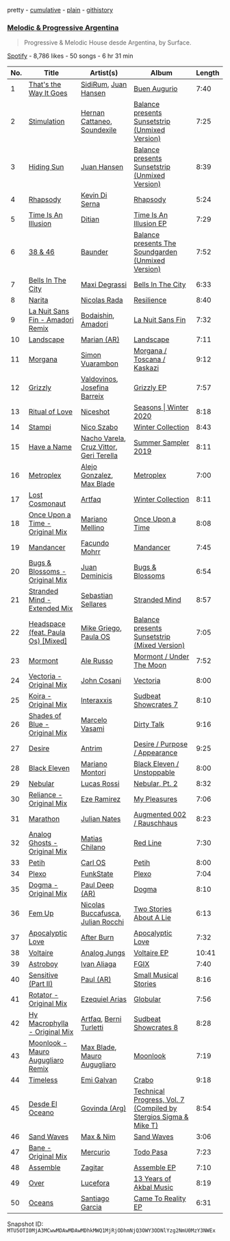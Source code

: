 pretty - [cumulative](/playlists/cumulative/37i9dQZF1DXdM3ZcJzlarB.md) - [plain](/playlists/plain/37i9dQZF1DXdM3ZcJzlarB) - [githistory](https://github.githistory.xyz/mackorone/spotify-playlist-archive/blob/main/playlists/plain/37i9dQZF1DXdM3ZcJzlarB)

### [Melodic & Progressive Argentina](https://open.spotify.com/playlist/37i9dQZF1DXdM3ZcJzlarB)

> Progressive & Melodic House desde Argentina, by Surface.

[Spotify](https://open.spotify.com/user/spotify) - 8,786 likes - 50 songs - 6 hr 31 min

| No. | Title | Artist(s) | Album | Length |
|---|---|---|---|---|
| 1 | [That's the Way It Goes](https://open.spotify.com/track/7LLPb7lwljnDSksJ2iOJ7u) | [SidiRum](https://open.spotify.com/artist/6aCzyU3S7tQc31Cv09EcYu), [Juan Hansen](https://open.spotify.com/artist/1ZFLYus27fzqEV3d6RBrxo) | [Buen Augurio](https://open.spotify.com/album/6Ef0wz2lp7g7FD6PJIMb71) | 7:40 |
| 2 | [Stimulation](https://open.spotify.com/track/6xxKj11FS5vVSrP6dcTsEb) | [Hernan Cattaneo](https://open.spotify.com/artist/4mpJaw5y17CIN08qqe8EfB), [Soundexile](https://open.spotify.com/artist/0fCvNSLDgVZZGQK2GfYOEg) | [Balance presents Sunsetstrip \(Unmixed Version\)](https://open.spotify.com/album/5SnS5ApOhE4fxXugAy0OiV) | 7:25 |
| 3 | [Hiding Sun](https://open.spotify.com/track/2L1WnYPOSux57PuGoeaXk3) | [Juan Hansen](https://open.spotify.com/artist/1ZFLYus27fzqEV3d6RBrxo) | [Balance presents Sunsetstrip \(Unmixed Version\)](https://open.spotify.com/album/5SnS5ApOhE4fxXugAy0OiV) | 8:39 |
| 4 | [Rhapsody](https://open.spotify.com/track/0d28O6vqhwrQCYJ6H7dTO5) | [Kevin Di Serna](https://open.spotify.com/artist/6wktCejPtNcStIDD24buEm) | [Rhapsody](https://open.spotify.com/album/3o67s2rF1XBkueTauBJ9jm) | 5:24 |
| 5 | [Time Is An Illusion](https://open.spotify.com/track/0jj1tCb1DCGsKsYmf8zFNS) | [Ditian](https://open.spotify.com/artist/6JIvK1wvwFlrjpAWjETPLx) | [Time Is An Illusion EP](https://open.spotify.com/album/3Lhg5VoqZlOrFBzGqppqnj) | 7:29 |
| 6 | [38 & 46](https://open.spotify.com/track/58q8fCZzu1d7hkfeEazOSI) | [Baunder](https://open.spotify.com/artist/744syf9NAt7tUG1cXCiKog) | [Balance presents The Soundgarden \(Unmixed Version\)](https://open.spotify.com/album/6EbpbxMyd4PGHyn908dpYm) | 7:52 |
| 7 | [Bells In The City](https://open.spotify.com/track/51ZPZgUzbjwTgQwsEWJIqo) | [Maxi Degrassi](https://open.spotify.com/artist/2MrE6u1IaGHEFGayZkxpGD) | [Bells In The City](https://open.spotify.com/album/5UUaiaa10XXSAPvXFS81bg) | 6:33 |
| 8 | [Narita](https://open.spotify.com/track/3kkBObalFK4ZYbpK1V1aNb) | [Nicolas Rada](https://open.spotify.com/artist/0Nc5Tlq6KSlVL6Dv0mmsc5) | [Resilience](https://open.spotify.com/album/0LOdLAhSPFpwUXF19fkJf6) | 8:40 |
| 9 | [La Nuit Sans Fin \- Amadori Remix](https://open.spotify.com/track/31hf1NkPiazZgz2E3FkUzb) | [Bodaishin](https://open.spotify.com/artist/1sVYOuYwwkjcqGYTcoCXqf), [Amadori](https://open.spotify.com/artist/2Hqclfa5fARgem28jrntwC) | [La Nuit Sans Fin](https://open.spotify.com/album/4zFpeAdqlbzaOV8oTmCHsW) | 7:32 |
| 10 | [Landscape](https://open.spotify.com/track/0lL7N936MmkQGNfGMzgu74) | [Marian \(AR\)](https://open.spotify.com/artist/1aqX6VY3056jMl6cXqAdmV) | [Landscape](https://open.spotify.com/album/4zJsfpFrCLcmub0tHbejHU) | 7:11 |
| 11 | [Morgana](https://open.spotify.com/track/6X0OQT0i0cUrrk5LEfJowc) | [Simon Vuarambon](https://open.spotify.com/artist/2W3M7XIkEKENCT1LXJ6mdj) | [Morgana / Toscana / Kaskazi](https://open.spotify.com/album/1xbCeOhci5mBshpP8dbmvg) | 9:12 |
| 12 | [Grizzly](https://open.spotify.com/track/2q9MxkasX02QRMxIwmOuyh) | [Valdovinos](https://open.spotify.com/artist/1VkZyYSFTT0p8xNyyaUV0L), [Josefina Barreix](https://open.spotify.com/artist/5SXlK4xm33IALfIZedwDaG) | [Grizzly EP](https://open.spotify.com/album/61tID3JlAy9ZeUsG01kI3w) | 7:57 |
| 13 | [Ritual of Love](https://open.spotify.com/track/7eU7DnmuYgOGdgIHIwDnLL) | [Niceshot](https://open.spotify.com/artist/5lYS0rvjMNATxRrk8Do5DE) | [Seasons \| Winter 2020](https://open.spotify.com/album/368fuamMcpa6Xp3GWCDvPR) | 8:18 |
| 14 | [Stampi](https://open.spotify.com/track/25CLjHvR3WwX1WZdLsh8Iv) | [Nico Szabo](https://open.spotify.com/artist/0Vw8wTJPM8hzOHwqAjsFri) | [Winter Collection](https://open.spotify.com/album/5bhBstQAQQiL1NDHyxSpYo) | 8:43 |
| 15 | [Have a Name](https://open.spotify.com/track/0yAwmFCrHVUgJt9OBZz7nk) | [Nacho Varela](https://open.spotify.com/artist/2WzYsYG7sMgHwVBFl4Ygbk), [Cruz Vittor](https://open.spotify.com/artist/4y56vMJhfSq2h8zydFq4U3), [Geri Terella](https://open.spotify.com/artist/531tcRjfpYktr60afxz7fR) | [Summer Sampler 2019](https://open.spotify.com/album/3euhzUoPnyiNLlpaw3IV1i) | 8:11 |
| 16 | [Metroplex](https://open.spotify.com/track/3XyQKmLHT7sdAabF9m4XgK) | [Alejo Gonzalez](https://open.spotify.com/artist/4sge30tp8UhRBvSYE7KVCG), [Max Blade](https://open.spotify.com/artist/0AnJtl5BiGIzJCWcDEuaB7) | [Metroplex](https://open.spotify.com/album/2KpgQmJMaWgyldi14SUq9G) | 7:00 |
| 17 | [Lost Cosmonaut](https://open.spotify.com/track/3u1A7jr8nNyGrLIT786EDX) | [Artfaq](https://open.spotify.com/artist/4xsjxIpPpmPiqV9gxdN9TZ) | [Winter Collection](https://open.spotify.com/album/5bhBstQAQQiL1NDHyxSpYo) | 8:11 |
| 18 | [Once Upon a Time \- Original Mix](https://open.spotify.com/track/6LBbUEXngeoiHk5wTBhdKT) | [Mariano Mellino](https://open.spotify.com/artist/3ikEi08G1s0jiIxBC9a9GE) | [Once Upon a Time](https://open.spotify.com/album/4sz56iNEt5jyh7sCNTVtTW) | 8:08 |
| 19 | [Mandancer](https://open.spotify.com/track/0AzeXSI6Cuiq4V7V69EdMJ) | [Facundo Mohrr](https://open.spotify.com/artist/5oX3Dbh7rf6ZSNnMdt9giF) | [Mandancer](https://open.spotify.com/album/4DllgSp2sT0SU7Emoib2TW) | 7:45 |
| 20 | [Bugs & Blossoms \- Original Mix](https://open.spotify.com/track/3gLlJl105YAouFQnFGgiH8) | [Juan Deminicis](https://open.spotify.com/artist/7DN8Db1uGrW7eUDjKf3Bfi) | [Bugs & Blossoms](https://open.spotify.com/album/7gc7INYiV83GH367pAisSr) | 6:54 |
| 21 | [Stranded Mind \- Extended Mix](https://open.spotify.com/track/0Nno4cLqFzPgcMFbCpdDqE) | [Sebastian Sellares](https://open.spotify.com/artist/6ZEchPBO4Hl3X2H3gpP8T2) | [Stranded Mind](https://open.spotify.com/album/1PiycNuMNREvJyVPgt7pBN) | 8:57 |
| 22 | [Headspace \(feat\. Paula Os\) \[Mixed\]](https://open.spotify.com/track/03H3L3c6gM8IGUYX3b5eCF) | [Mike Griego](https://open.spotify.com/artist/1qRPzNqWxaXA0kLCvK34oM), [Paula OS](https://open.spotify.com/artist/117lqPm8EvEeZq1B33I6Nl) | [Balance presents Sunsetstrip \(Mixed Version\)](https://open.spotify.com/album/3NntuAMKnUhdtciw8mYw9n) | 7:05 |
| 23 | [Mormont](https://open.spotify.com/track/5EpcBzEWCGOKXW0X5f45zV) | [Ale Russo](https://open.spotify.com/artist/0A8f47i7flodKdZlcfNggE) | [Mormont / Under The Moon](https://open.spotify.com/album/6zl9lrSab9NKNlbWPJBYYP) | 7:52 |
| 24 | [Vectoria \- Original Mix](https://open.spotify.com/track/0Ww28y8TkdNMhijhYgNbe7) | [John Cosani](https://open.spotify.com/artist/2LRGIZMAT8HDCNQvMqgcFg) | [Vectoria](https://open.spotify.com/album/4Vs7EUAgcGDxfZ7SFpauhH) | 8:00 |
| 25 | [Koira \- Original Mix](https://open.spotify.com/track/0CjDLYlwzA5fYodhiuz8ps) | [Interaxxis](https://open.spotify.com/artist/2zl4iyBXfZ3XT1imqFX83D) | [Sudbeat Showcrates 7](https://open.spotify.com/album/0oHD8j39LXjrga7A3xXntJ) | 8:10 |
| 26 | [Shades of Blue \- Original Mix](https://open.spotify.com/track/5liCbYlITgbpbPMmKrbh8o) | [Marcelo Vasami](https://open.spotify.com/artist/4bsJBOidwLc1UbwPoKbF44) | [Dirty Talk](https://open.spotify.com/album/4mhDwi7PYRFkQblvLi67i9) | 9:16 |
| 27 | [Desire](https://open.spotify.com/track/28S3IlHu1KEdSLNmdXh9gP) | [Antrim](https://open.spotify.com/artist/271h29FBgospHlk0pFn8fS) | [Desire / Purpose / Appearance](https://open.spotify.com/album/1MjtLGJCFFWcTkMa3Gnsx8) | 9:25 |
| 28 | [Black Eleven](https://open.spotify.com/track/2vIsurdCIhwEUmxJXz6LmU) | [Mariano Montori](https://open.spotify.com/artist/3a6xqDiV8vYORt9BuKwUJt) | [Black Eleven / Unstoppable](https://open.spotify.com/album/4adC8BXuTnR3HNlNSaPaiL) | 8:00 |
| 29 | [Nebular](https://open.spotify.com/track/05nEbg3N4biefeiuId2rRp) | [Lucas Rossi](https://open.spotify.com/artist/75eXDT5WblPtDKGRL8E1cq) | [Nebular, Pt\. 2](https://open.spotify.com/album/79nnBKVydX1ltc3Tbz2Cae) | 8:32 |
| 30 | [Reliance \- Original Mix](https://open.spotify.com/track/5N6kCxZHx2gXSvshCBP1K6) | [Eze Ramirez](https://open.spotify.com/artist/3Opa18T1i19my4JhThTWiw) | [My Pleasures](https://open.spotify.com/album/127OqDJSx9zNsu5AnwbPjF) | 7:06 |
| 31 | [Marathon](https://open.spotify.com/track/7ATfIoXzZfqG6uDA35uGrx) | [Julian Nates](https://open.spotify.com/artist/7d4PEfFPHE4XkZMy2dNjn6) | [Augmented 002 / Rauschhaus](https://open.spotify.com/album/6SkVeaE6nP7OXfaCwBavcn) | 8:23 |
| 32 | [Analog Ghosts \- Original Mix](https://open.spotify.com/track/2mKzqGh8lGQPfFv10eL3jS) | [Matias Chilano](https://open.spotify.com/artist/2LpqyWMwfJfzA0MWYONoLw) | [Red Line](https://open.spotify.com/album/4Fnum52nd6UfjW6fhz8EVr) | 7:30 |
| 33 | [Petih](https://open.spotify.com/track/35c5oiMKqvnSUjZ4P5ZM09) | [Carl OS](https://open.spotify.com/artist/5XWqZtLEwd0w2E2QH3gIc1) | [Petih](https://open.spotify.com/album/3GPlVHcRFbHi9DttFg9P6v) | 8:00 |
| 34 | [Plexo](https://open.spotify.com/track/1GtBfYQR8FJig0YiYNjedr) | [FunkState](https://open.spotify.com/artist/6V83rdyRMOwknBz8d4UKng) | [Plexo](https://open.spotify.com/album/7e0MJ7cxWWFKAwkzMUui6J) | 7:04 |
| 35 | [Dogma \- Original Mix](https://open.spotify.com/track/05W1NW68MEKEEefEVjGKRE) | [Paul Deep \(AR\)](https://open.spotify.com/artist/6xxlOO67SHYReIUQ2Jd2IJ) | [Dogma](https://open.spotify.com/album/5FrVcqShI72lMOdO1MaHbe) | 8:10 |
| 36 | [Fem Up](https://open.spotify.com/track/70NRqUiwH12vHtQd7TZWgp) | [Nicolas Buccafusca](https://open.spotify.com/artist/72VS5a1a3ReXYh7EPiEZPc), [Julian Rocchi](https://open.spotify.com/artist/2PKhyWF1kMugS2qL9WdMix) | [Two Stories About A Lie](https://open.spotify.com/album/4mjhi9ClXEV7pJkiyMUrPz) | 6:13 |
| 37 | [Apocalyptic Love](https://open.spotify.com/track/3hThqI5UeSRg5xiLkRn6H6) | [After Burn](https://open.spotify.com/artist/4qxOWkTfAz2n6UHllPAIKX) | [Apocalyptic Love](https://open.spotify.com/album/0cY0qRmL8wmJZ4xWpjF4yP) | 7:32 |
| 38 | [Voltaire](https://open.spotify.com/track/2qNyupNqF0BTrEXAu8DWwy) | [Analog Jungs](https://open.spotify.com/artist/7xsRDdsB4gzJqlbMiuowa1) | [Voltaire EP](https://open.spotify.com/album/1XPSLd8egeo4SE72lE2yjn) | 10:41 |
| 39 | [Astroboy](https://open.spotify.com/track/7fGA2ygZsqYqXpBoW3TKha) | [Ivan Aliaga](https://open.spotify.com/artist/67UXfHRkdnXZ5rh1Ick7Ay) | [FGIX](https://open.spotify.com/album/5NIWox3JztNgZDNsyu5wZl) | 7:40 |
| 40 | [Sensitive \(Part II\)](https://open.spotify.com/track/2h1lMvv4Tz8zJ0NhS2Xtjk) | [Paul \(AR\)](https://open.spotify.com/artist/1HlaPjfSvC73YiHc3HH9eO) | [Small Musical Stories](https://open.spotify.com/album/4fYQ3930NKvfCSflAS6dMk) | 8:16 |
| 41 | [Rotator \- Original Mix](https://open.spotify.com/track/7m7EJuQ8tF7TPdh036FwpI) | [Ezequiel Arias](https://open.spotify.com/artist/6GyqhF3pwKcbo3U3Ncm8TJ) | [Globular](https://open.spotify.com/album/5qTrZyXSG7VO5KojULMd7Q) | 7:56 |
| 42 | [Hy Macrophylla \- Original Mix](https://open.spotify.com/track/4Bsg82R9JpPZcaA1OtdTsF) | [Artfaq](https://open.spotify.com/artist/4xsjxIpPpmPiqV9gxdN9TZ), [Berni Turletti](https://open.spotify.com/artist/1lhA46N6VsjJDN8wQccLtW) | [Sudbeat Showcrates 8](https://open.spotify.com/album/2AWXxk7erzxX685F664TzT) | 8:28 |
| 43 | [Moonlook \- Mauro Augugliaro Remix](https://open.spotify.com/track/49ocrtCRFb8C139mXyZTR1) | [Max Blade](https://open.spotify.com/artist/0AnJtl5BiGIzJCWcDEuaB7), [Mauro Augugliaro](https://open.spotify.com/artist/3csrOIvyyUQ6oZCbeublbj) | [Moonlook](https://open.spotify.com/album/4CuXEHFznWOWvV5EuJSRkC) | 7:19 |
| 44 | [Timeless](https://open.spotify.com/track/3tdRR98vlJ1Vr6apFjPQoJ) | [Emi Galvan](https://open.spotify.com/artist/5A4rzeZ3KXx7VYvcna6awj) | [Crabo](https://open.spotify.com/album/5mhP51VoWxehN7sgn1Ko8n) | 9:18 |
| 45 | [Desde El Oceano](https://open.spotify.com/track/43DCA32pZIcXt1OY1YvyCi) | [Govinda \(Arg\)](https://open.spotify.com/artist/7EY8b86otBMRZ54VaOBSyA) | [Technical Progress, Vol\. 7 \(Compiled by Stergios Sigma & Mike T\)](https://open.spotify.com/album/2FAhMFku8qW0Jv3THYvpvj) | 8:54 |
| 46 | [Sand Waves](https://open.spotify.com/track/19cecQlufpLqz369fFxfWv) | [Max & Nim](https://open.spotify.com/artist/2HWIznpGV3NYozQqochmbX) | [Sand Waves](https://open.spotify.com/album/6gAG0C3oSeH81sQWtbZMTn) | 3:06 |
| 47 | [Bane \- Original Mix](https://open.spotify.com/track/3nBiBY8DNnJNbquQVoL7Q1) | [Mercurio](https://open.spotify.com/artist/4J8apBMaUX5Ofyn2dbbpxG) | [Todo Pasa](https://open.spotify.com/album/6CXmtcXDhZ2LJlQFwhD3m3) | 7:23 |
| 48 | [Assemble](https://open.spotify.com/track/6eK1oTcuQ8WcFOlHFZGKWG) | [Zagitar](https://open.spotify.com/artist/1sLDL9ECqXb7hLQVsykf8d) | [Assemble EP](https://open.spotify.com/album/73okAAeBYmmguLGfgl8GHb) | 7:10 |
| 49 | [Over](https://open.spotify.com/track/1qqUb6n3fPzIjegshaVZ3p) | [Lucefora](https://open.spotify.com/artist/6GKpX2YtbMOIQVpv3DpFBv) | [13 Years of Akbal Music](https://open.spotify.com/album/1TElv6fUEh66qMzQzerrbk) | 8:19 |
| 50 | [Oceans](https://open.spotify.com/track/2fLFM5BRyrhrEQMFtY7FeI) | [Santiago Garcia](https://open.spotify.com/artist/4HTu4h0bTZratn5pTBqRjS) | [Came To Reality EP](https://open.spotify.com/album/6kHffsbCuRXWw5Kpt0ytYx) | 6:31 |

Snapshot ID: `MTU5OTI0MjA3MCwwMDAwMDAwMDhkMWQ1MjRjODhmNjQ3OWY3ODNlYzg2NmU0MzY3NWEx`
